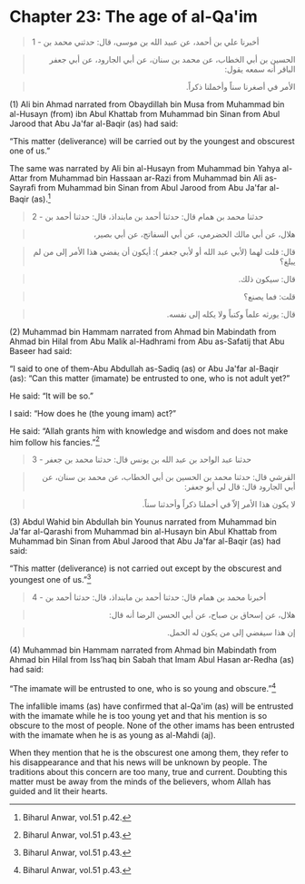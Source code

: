 Chapter 23: The age of al-Qa'im
===============================

> 1 - أخبرنا علي بن أحمد، عن عبيد الله بن موسى، قال: حدثني محمد بن
<blockquote dir="rtl">
  <p>
الحسين بن أبي الخطاب، عن محمد بن سنان، عن أبي الجارود، عن أبي جعفر
الباقر أنه سمعه يقول:
  </p>
</blockquote>

<blockquote dir="rtl">
  <p>
الأمر في أصغرنا سناً وأخملنا ذكراً.
  </p>
</blockquote>

(1) Ali bin Ahmad narrated from Obaydillah bin Musa from Muhammad bin
al-Husayn (from) ibn Abul Khattab from Muhammad bin Sinan from Abul
Jarood that Abu Ja'far al-Baqir (as) had said:

“This matter (deliverance) will be carried out by the youngest and
obscurest one of us.”

The same was narrated by Ali bin al-Husayn from Muhammad bin Yahya
al-Attar from Muhammad bin Hassaan ar-Razi from Muhammad bin Ali
as-Sayrafi from Muhammad bin Sinan from Abul Jarood from Abu Ja'far
al-Baqir (as).[^1]

> 2 - حدثنا محمد بن همام قال: حدثنا أحمد بن مابنداذ، قال: حدثنا أحمد بن
<blockquote dir="rtl">
  <p>
هلال، عن أبي مالك الحضرمي، عن أبي السفاتج، عن أبي بصير،
  </p>
</blockquote>

<blockquote dir="rtl">
  <p>
قال: قلت لهما (لأبي عبد الله أو لأبي جعفر ): أيكون أن يفضي هذا الأمر
إلى من لم يبلغ؟
  </p>
</blockquote>

<blockquote dir="rtl">
  <p>
قال: سيكون ذلك.
  </p>
</blockquote>

<blockquote dir="rtl">
  <p>
قلت: فما يصنع؟
  </p>
</blockquote>

<blockquote dir="rtl">
  <p>
قال: يورثه علماً وكتباً ولا يكله إلى نفسه.
  </p>
</blockquote>

(2) Muhammad bin Hammam narrated from Ahmad bin Mabindath from Ahmad bin
Hilal from Abu Malik al-Hadhrami from Abu as-Safatij that Abu Baseer had
said:

“I said to one of them-Abu Abdullah as-Sadiq (as) or Abu Ja'far al-Baqir
(as): “Can this matter (imamate) be entrusted to one, who is not adult
yet?”

He said: “It will be so.”

I said: “How does he (the young imam) act?”

He said: “Allah grants him with knowledge and wisdom and does not make
him follow his fancies.”[^2]

> 3 - حدثنا عبد الواحد بن عبد الله بن يونس قال: حدثنا محمد بن جعفر
<blockquote dir="rtl">
  <p>
القرشي قال: حدثنا محمد بن الحسين بن أبي الخطاب، عن محمد بن سنان، عن
أبي الجارود قال: قال لي أبو جعفر:
  </p>
</blockquote>

<blockquote dir="rtl">
  <p>
لا يكون هذا الأمر إلاّ في أخملنا ذكراً وأحدثنا سناً.
  </p>
</blockquote>

(3) Abdul Wahid bin Abdullah bin Younus narrated from Muhammad bin
Ja'far al-Qarashi from Muhammad bin al-Husayn bin Abul Khattab from
Muhammad bin Sinan from Abul Jarood that Abu Ja'far al-Baqir (as) had
said:

“This matter (deliverance) is not carried out except by the obscurest
and youngest one of us.”[^3]

> 4 - أخبرنا محمد بن همام قال: حدثنا أحمد بن مابنداذ، قال: حدثنا أحمد بن
<blockquote dir="rtl">
  <p>
هلال، عن إسحاق بن صباح، عن أبي الحسن الرضا أنه قال:
  </p>
</blockquote>

<blockquote dir="rtl">
  <p>
إن هذا سيفضي إلى من يكون له الحمل.
  </p>
</blockquote>

(4) Muhammad bin Hammam narrated from Ahmad bin Mabindath from Ahmad bin
Hilal from Iss’haq bin Sabah that Imam Abul Hasan ar-Redha (as) had
said:

“The imamate will be entrusted to one, who is so young and obscure.”[^4]

The infallible imams (as) have confirmed that al-Qa'im (as) will be
entrusted with the imamate while he is too young yet and that his
mention is so obscure to the most of people. None of the other imams has
been entrusted with the imamate when he is as young as al-Mahdi (aj).

When they mention that he is the obscurest one among them, they refer to
his disappearance and that his news will be unknown by people. The
traditions about this concern are too many, true and current. Doubting
this matter must be away from the minds of the believers, whom Allah has
guided and lit their hearts.

[^1]: Biharul Anwar, vol.51 p.42.

[^2]: Biharul Anwar, vol.51 p.43.

[^3]: Biharul Anwar, vol.51 p.43.

[^4]: Biharul Anwar, vol.51 p.43.


